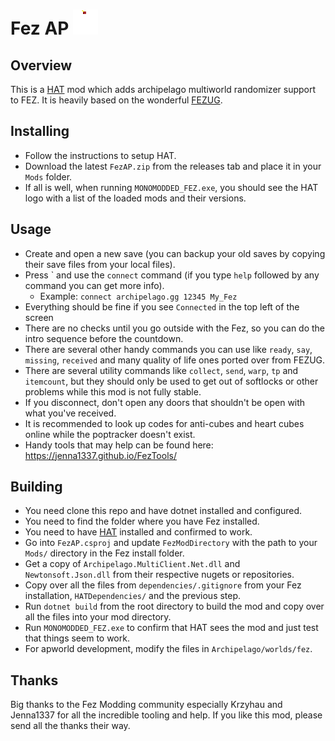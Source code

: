 # Fez AP ![thumbnail](icon.png)

## Overview

This is a [HAT](https://github.com/FEZModding/HAT) mod which adds archipelago multiworld randomizer support to FEZ.
It is heavily based on the wonderful [FEZUG](https://github.com/FEZModding/FEZUG).

## Installing

- Follow the instructions to setup HAT.
- Download the latest `FezAP.zip` from the releases tab and place it in your `Mods` folder.
- If all is well, when running `MONOMODDED_FEZ.exe`, you should see the HAT logo with a list of the loaded mods and their versions.

## Usage

- Create and open a new save (you can backup your old saves by copying their save files from your local files).
- Press \` and use the `connect` command (if you type `help` followed by any command you can get more info).
  - Example: `connect archipelago.gg 12345 My_Fez`
- Everything should be fine if you see `Connected` in the top left of the screen
- There are no checks until you go outside with the Fez, so you can do the intro sequence before the countdown.
- There are several other handy commands you can use like `ready`, `say`, `missing`, `received` and many quality of life ones ported over from FEZUG.
- There are several utility commands like `collect`, `send`, `warp`, `tp` and `itemcount`, but they should only be used to get out of softlocks or other problems while this mod is not fully stable.
- If you disconnect, don't open any doors that shouldn't be open with what you've received.
- It is recommended to look up codes for anti-cubes and heart cubes online while the poptracker doesn't exist.
- Handy tools that may help can be found here: <https://jenna1337.github.io/FezTools/>

## Building

- You need clone this repo and have dotnet installed and configured.
- You need to find the folder where you have Fez installed.
- You need to have [HAT](https://github.com/FEZModding/HAT) installed and confirmed to work.
- Go into `FezAP.csproj` and update `FezModDirectory` with the path to your `Mods/` directory in the Fez install folder.
- Get a copy of `Archipelago.MultiClient.Net.dll` and `Newtonsoft.Json.dll` from their respective nugets or repositories.
- Copy over all the files from `dependencies/.gitignore` from your Fez installation, `HATDependencies/` and the previous step.
- Run `dotnet build` from the root directory to build the mod and copy over all the files into your mod directory.
- Run `MONOMODDED_FEZ.exe` to confirm that HAT sees the mod and just test that things seem to work.
- For apworld development, modify the files in `Archipelago/worlds/fez`.

## Thanks

Big thanks to the Fez Modding community especially Krzyhau and Jenna1337 for all the incredible tooling and help.
If you like this mod, please send all the thanks their way.

